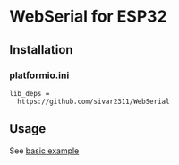 # WebSerial for ESP32

## Installation

### platformio.ini
```
lib_deps =
  https://github.com/sivar2311/WebSerial
```

## Usage

See [basic example](examples/basic/main.cpp)